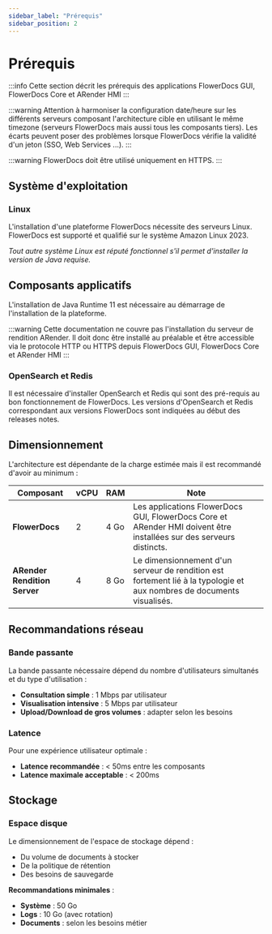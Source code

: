 ```yaml
---
sidebar_label: "Prérequis"
sidebar_position: 2
---
```


# Prérequis

:::info
Cette section décrit les prérequis des applications FlowerDocs GUI, FlowerDocs Core et ARender HMI
:::

:::warning
Attention à harmoniser la configuration date/heure sur les différents serveurs composant l'architecture cible en utilisant le même timezone (serveurs FlowerDocs mais aussi tous les composants tiers). Les écarts peuvent poser des problèmes lorsque FlowerDocs vérifie la validité d'un jeton (SSO, Web Services ...).
:::

:::warning
FlowerDocs doit être utilisé uniquement en HTTPS.
:::

## Système d'exploitation

### Linux

L'installation d'une plateforme FlowerDocs nécessite des serveurs Linux. FlowerDocs est supporté et qualifié sur le système Amazon Linux 2023. 

*Tout autre système Linux est réputé fonctionnel s'il permet d'installer la version de Java requise.*

## Composants applicatifs

L'installation de Java Runtime 11 est nécessaire au démarrage de l'installation de la plateforme.

:::warning
Cette documentation ne couvre pas l'installation du serveur de rendition ARender. Il doit donc être installé au préalable et être accessible via le protocole HTTP ou HTTPS depuis FlowerDocs GUI, FlowerDocs Core et ARender HMI
:::

### OpenSearch et Redis

Il est nécessaire d'installer OpenSearch et Redis qui sont des pré-requis au bon fonctionnement de FlowerDocs.
Les versions d'OpenSearch et Redis correspondant aux versions FlowerDocs sont indiquées au début des releases notes.

## Dimensionnement

L'architecture est dépendante de la charge estimée mais il est recommandé d'avoir au minimum :

| Composant | vCPU | RAM | Note |
|-----------|------|-----|------|
| **FlowerDocs** | 2 | 4 Go | Les applications FlowerDocs GUI, FlowerDocs Core et ARender HMI doivent être installées sur des serveurs distincts. |
| **ARender Rendition Server** | 4 | 8 Go | Le dimensionnement d'un serveur de rendition est fortement lié à la typologie et aux nombres de documents visualisés. |

## Recommandations réseau

### Bande passante

La bande passante nécessaire dépend du nombre d'utilisateurs simultanés et du type d'utilisation :
- **Consultation simple** : 1 Mbps par utilisateur
- **Visualisation intensive** : 5 Mbps par utilisateur
- **Upload/Download de gros volumes** : adapter selon les besoins

### Latence

Pour une expérience utilisateur optimale :
- **Latence recommandée** : < 50ms entre les composants
- **Latence maximale acceptable** : < 200ms

## Stockage

### Espace disque

Le dimensionnement de l'espace de stockage dépend :
- Du volume de documents à stocker
- De la politique de rétention
- Des besoins de sauvegarde

**Recommandations minimales** :
- **Système** : 50 Go
- **Logs** : 10 Go (avec rotation)
- **Documents** : selon les besoins métier